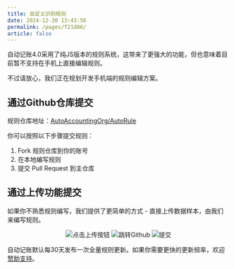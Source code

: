 ```yaml
---
title: 自定义识别规则
date: 2024-12-30 13:43:56
permalink: /pages/f21d86/
article: false
---
```


自动记账4.0采用了纯JS版本的规则系统，这带来了更强大的功能，但也意味着目前暂不支持在手机上直接编辑规则。

不过请放心，我们正在规划开发手机端的规则编辑方案。

## 通过Github仓库提交

规则仓库地址：[AutoAccountingOrg/AutoRule](https://github.com/AutoAccountingOrg/AutoRule)

你可以按照以下步骤提交规则：
1. Fork 规则仓库到你的账号
2. 在本地编写规则
3. 提交 Pull Request 到主仓库

## 通过上传功能提交

如果你不熟悉规则编写，我们提供了更简单的方式 - 直接上传数据样本，由我们来编写规则。

<div style="text-align: center">
<img src="/images/img13.jpeg" alt="点击上传按钮" style="max-width: 300px">
<img src="/images/img14.jpg" alt="跳转Github" style="max-width: 300px">
<img src="/images/img15.jpg" alt="提交" style="max-width: 300px">
</div>

自动记账默认每30天发布一次全量规则更新。如果你需要更快的更新频率，欢迎[赞助支持](/pages/1b12ed)。

